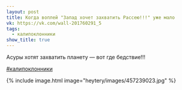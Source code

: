 ```yaml
---
layout: post
title: Когда воплей "Запад хочет захватить Рассею!!!" уже мало
vk: https://vk.com/wall-201760291_5
tags:
  - калипоклонники
show_title: true
---
```

Асуры хотят захватить планету — вот где бедствие!!!

[#калипоклонники](poisk.html#калипоклонники)

{% include image.html image="heytery/images/457239023.jpg" %}